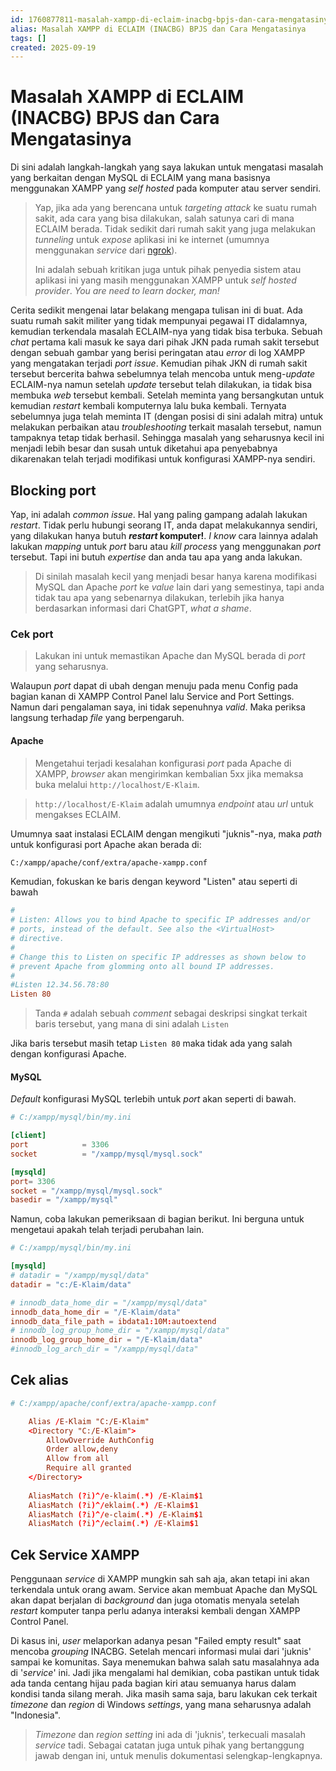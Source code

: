 ```yaml
---
id: 1760877811-masalah-xampp-di-eclaim-inacbg-bpjs-dan-cara-mengatasinya
alias: Masalah XAMPP di ECLAIM (INACBG) BPJS dan Cara Mengatasinya
tags: []
created: 2025-09-19
---
```

# Masalah XAMPP di ECLAIM (INACBG) BPJS dan Cara Mengatasinya

Di sini adalah langkah-langkah yang saya lakukan untuk mengatasi masalah yang berkaitan dengan MySQL di ECLAIM yang mana basisnya menggunakan XAMPP yang *self hosted* pada komputer atau server sendiri.

> Yap, jika ada yang berencana untuk *targeting attack* ke suatu rumah sakit, ada cara yang bisa dilakukan, salah satunya cari di mana ECLAIM berada. Tidak sedikit dari rumah sakit yang juga melakukan *tunneling* untuk *expose* aplikasi ini ke internet (umumnya menggunakan *service* dari [ngrok](https://ngrok.io)). 
> 
> Ini adalah sebuah kritikan juga untuk pihak penyedia sistem atau aplikasi ini yang masih menggunakan XAMPP untuk *self hosted provider*. *You are need to learn docker, man!*

Cerita sedikit mengenai latar belakang mengapa tulisan ini di buat. Ada suatu rumah sakit militer yang tidak mempunyai pegawai IT didalamnya, kemudian terkendala masalah ECLAIM-nya yang tidak bisa terbuka. Sebuah *chat* pertama kali masuk ke saya dari pihak JKN pada rumah sakit tersebut dengan sebuah gambar yang berisi peringatan atau *error* di log XAMPP yang mengatakan terjadi *port issue*. Kemudian pihak JKN di rumah sakit tersebut bercerita bahwa sebelumnya telah mencoba untuk meng-*update* ECLAIM-nya namun setelah *update* tersebut telah dilakukan, ia tidak bisa membuka *web* tersebut kembali. Setelah meminta yang bersangkutan untuk kemudian *restart* kembali komputernya lalu buka kembali. Ternyata sebelumnya juga telah meminta IT (dengan posisi di sini adalah mitra) untuk melakukan perbaikan atau *troubleshooting* terkait masalah tersebut, namun tampaknya tetap tidak berhasil. Sehingga masalah yang seharusnya kecil ini menjadi lebih besar dan susah untuk diketahui apa penyebabnya dikarenakan telah terjadi modifikasi untuk konfigurasi XAMPP-nya sendiri. 
## Blocking port

Yap, ini adalah *common issue*. Hal yang paling gampang adalah lakukan *restart*. Tidak perlu hubungi seorang IT, anda dapat melakukannya sendiri, yang dilakukan hanya butuh ***restart* komputer!**. *I know* cara lainnya adalah lakukan *mapping* untuk *port* baru atau *kill* *process* yang menggunakan *port* tersebut. Tapi ini butuh *expertise* dan anda tau apa yang anda lakukan.

> Di sinilah masalah kecil yang menjadi besar hanya karena modifikasi MySQL dan Apache *port* ke *value* lain dari yang semestinya, tapi anda tidak tau apa yang sebenarnya dilakukan, terlebih jika hanya berdasarkan informasi dari ChatGPT, *what a shame*.

### Cek port

> Lakukan ini untuk memastikan Apache dan MySQL berada di *port* yang seharusnya.

Walaupun *port* dapat di ubah dengan menuju pada menu Config pada bagian kanan di XAMPP Control Panel lalu Service and Port Settings. Namun dari pengalaman saya, ini tidak sepenuhnya *valid*. Maka periksa langsung terhadap *file* yang berpengaruh.

#### Apache

> Mengetahui terjadi kesalahan konfigurasi *port* pada Apache di XAMPP, *browser* akan mengirimkan kembalian 5xx jika memaksa buka melalui `http://localhost/E-Klaim`.

> `http://localhost/E-Klaim`  adalah umumnya *endpoint* atau *url* untuk mengakses ECLAIM.

Umumnya saat instalasi ECLAIM dengan mengikuti "juknis"-nya, maka *path* untuk konfigurasi port Apache akan berada di:

```bash
C:/xampp/apache/conf/extra/apache-xampp.conf
```

Kemudian, fokuskan ke baris dengan keyword "Listen" atau seperti di bawah

```conf
#
# Listen: Allows you to bind Apache to specific IP addresses and/or
# ports, instead of the default. See also the <VirtualHost>
# directive.
#
# Change this to Listen on specific IP addresses as shown below to 
# prevent Apache from glomming onto all bound IP addresses.
#
#Listen 12.34.56.78:80
Listen 80
```

> Tanda `#` adalah sebuah *comment* sebagai deskripsi singkat terkait baris  tersebut, yang mana di sini adalah `Listen`

Jika baris tersebut masih tetap `Listen 80` maka tidak ada yang salah dengan konfigurasi Apache.

#### MySQL

*Default* konfigurasi MySQL terlebih untuk *port* akan seperti di bawah.

```conf
# C:/xampp/mysql/bin/my.ini

[client] 
port            = 3306 
socket          = "/xampp/mysql/mysql.sock"

[mysqld]
port= 3306
socket = "/xampp/mysql/mysql.sock"
basedir = "/xampp/mysql" 
```

Namun, coba lakukan pemeriksaan di bagian berikut. Ini berguna untuk mengetaui apakah telah terjadi perubahan lain.

```conf
# C:/xampp/mysql/bin/my.ini

[mysqld]
# datadir = "/xampp/mysql/data"
datadir = "c:/E-Klaim/data"

# innodb_data_home_dir = "/xampp/mysql/data"
innodb_data_home_dir = "/E-Klaim/data"
innodb_data_file_path = ibdata1:10M:autoextend
# innodb_log_group_home_dir = "/xampp/mysql/data"
innodb_log_group_home_dir = "/E-Klaim/data"
#innodb_log_arch_dir = "/xampp/mysql/data"
```

## Cek alias

```conf
# C:/xampp/apache/conf/extra/apache-xampp.conf

    Alias /E-Klaim "C:/E-Klaim"
    <Directory "C:/E-Klaim">
        AllowOverride AuthConfig
        Order allow,deny
        Allow from all
        Require all granted
    </Directory>
    
    AliasMatch (?i)^/e-klaim(.*) /E-Klaim$1
    AliasMatch (?i)^/eklaim(.*) /E-Klaim$1
    AliasMatch (?i)^/e-claim(.*) /E-Klaim$1
    AliasMatch (?i)^/eclaim(.*) /E-Klaim$1
```

## Cek Service XAMPP

Penggunaan *service* di XAMPP mungkin sah sah aja, akan tetapi ini akan terkendala untuk orang awam. Service akan membuat Apache dan MySQL akan dapat berjalan di *background* dan juga otomatis menyala setelah *restart* komputer tanpa perlu adanya interaksi kembali dengan XAMPP Control Panel. 

Di kasus ini, *user* melaporkan adanya pesan "Failed empty result" saat mencoba *grouping* INACBG. Setelah mencari informasi mulai dari 'juknis' sampai ke komunitas. Saya menemukan bahwa salah satu masalahnya ada di '*service*' ini. Jadi jika mengalami hal demikian, coba pastikan untuk tidak ada tanda centang hijau pada bagian kiri atau semuanya harus dalam kondisi tanda silang merah. Jika masih sama saja, baru lakukan cek terkait *timezone* dan *region* di Windows *settings*, yang mana seharusnya adalah "Indonesia".

> *Timezone* dan *region* *setting* ini ada di 'juknis', terkecuali masalah *service* tadi. Sebagai catatan juga untuk pihak yang bertanggung jawab dengan ini, untuk menulis dokumentasi selengkap-lengkapnya. 
